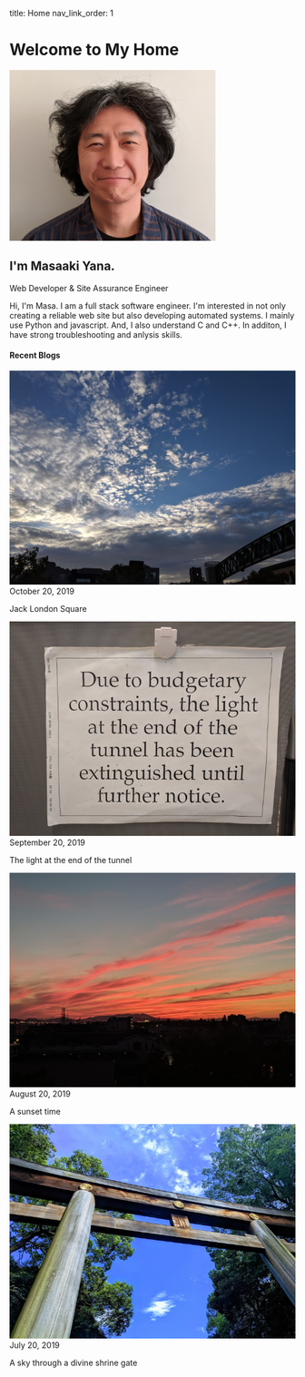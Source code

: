 title: Home
nav_link_order: 1

<div class="jumbotron">
        <div class="row">
            <div class="col">
                <h1>Welcome to My Home</h1>
            </div>
        </div>
        <div class="row">
            <div class="col">
                <img src="images/MasaakiYana_main.png" alt="MyPic" class="img-fluid img-thumbnail"  >
            </div>
            <div class="col-8">
                <h2>I'm <b>Masaaki Yana</b>.</h2>
                <p>Web Developer & Site Assurance Engineer</p>
                <p>Hi, I'm Masa. I am a full stack software engineer. I'm interested in 
                    not only creating a reliable web site but also developing automated 
                    systems. I mainly use Python and javascript. And, I also understand C and C++. In additon, I have strong troubleshooting and anlysis skills. </p>
            </div>
        </div>
</div>

<div class="row main">
    <h4>Recent Blogs</h4>
</div>
<div class="row main">
    <div class="col-3 topic-box">
        <div class="row">
            <img src="images/skye_from_jacklondon.jpg" alt="sky" class="img-fluid img-thumbnail"  >
        </div>
        <div>
            <div class="blog-date">October 20, 2019</div>
            <p>Jack London Square</p>
        </div>
    </div>
    <div class="col-3 topic-box">
        <div class="row">
            <img src="images/the_light_at_the_end_of_the_tunnel.jpg" alt="words" class="img-fluid img-thumbnail" >
        </div>
        <div>
            <div class="blog-date">September 20, 2019</div>
            <p>The light at the end of the tunnel</p>
        </div>
    </div>
    <div class="col-3 topic-box">
        <div class="row">
            <img src="images/sky_red.jpg" alt="sky red" class="img-fluid img-thumbnail" >
        </div>
        <div>
            <div class="blog-date">August 20, 2019</div>
            <p>A sunset time</p>
        </div>
    </div>
    <div class="col-3 topic-box">
        <div class="row">
            <img src="images/maiji_shrine_trii_gate.jpg" alt="Torii" class="img-fluid img-thumbnail"  >
        </div>
        <div>
            <div class="blog-date">July 20, 2019</div>
            <p>A sky through a divine shrine gate</p>
        </div>
    </div>
</div> 